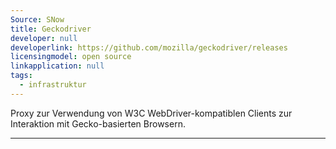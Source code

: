 ```yaml
---
Source: SNow
title: Geckodriver
developer: null
developerlink: https://github.com/mozilla/geckodriver/releases
licensingmodel: open source
linkapplication: null
tags:
  - infrastruktur
---
```


Proxy zur Verwendung von W3C WebDriver-kompatiblen Clients zur Interaktion mit Gecko-basierten Browsern.

---
